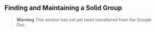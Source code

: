 ## Finding and Maintaining a Solid Group

> **Warning**
> This section has not yet been transferred from the Google Doc.
